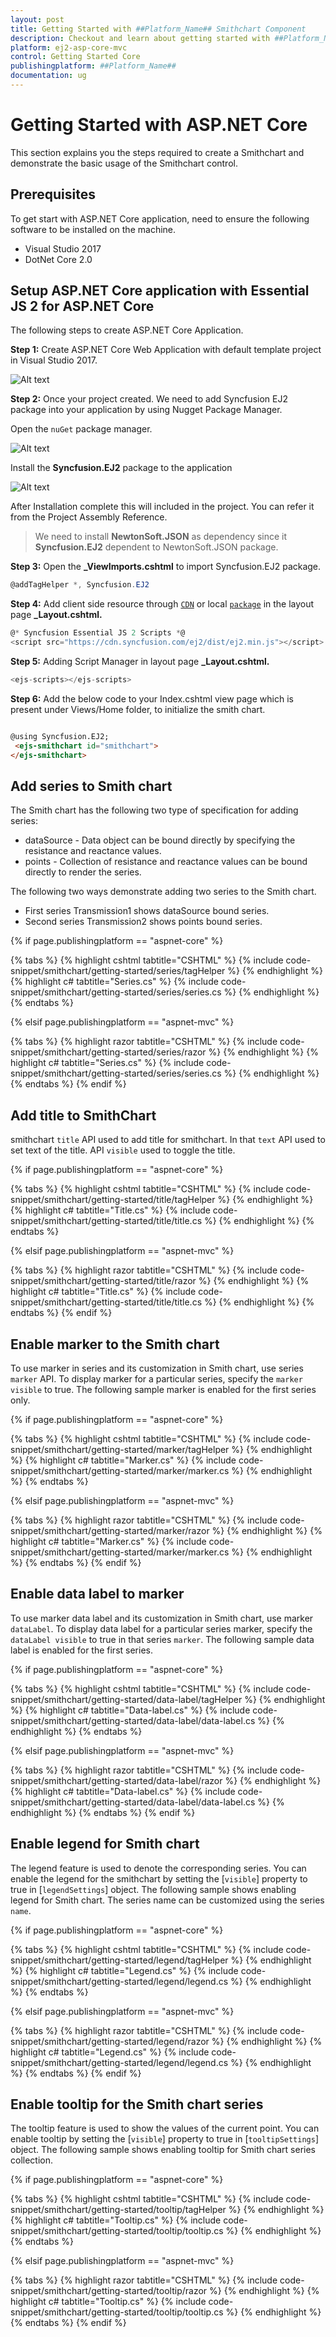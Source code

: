 ```yaml
---
layout: post
title: Getting Started with ##Platform_Name## Smithchart Component
description: Checkout and learn about getting started with ##Platform_Name## Smithchart component of Syncfusion Essential JS 2 and more details.
platform: ej2-asp-core-mvc
control: Getting Started Core
publishingplatform: ##Platform_Name##
documentation: ug
---
```



# Getting Started with ASP.NET Core

This section explains you the steps required to create a Smithchart and demonstrate the basic usage of the Smithchart control.

## Prerequisites

To get start with ASP.NET Core application, need to ensure the following software to be installed on the machine.

* Visual Studio 2017
* DotNet Core 2.0

## Setup ASP.NET Core application with Essential JS 2 for ASP.NET Core

The following steps to create ASP.NET Core Application.

**Step 1:** Create ASP.NET Core Web Application with default template project in Visual Studio 2017.

![Alt text](./images/default-template.png)

**Step 2:** Once your project created. We need to add Syncfusion EJ2 package into your application by using Nugget Package Manager.

Open the `nuGet` package manager.

![Alt text](./images/solution-Explorer.png)

Install the **Syncfusion.EJ2** package to the application

![Alt text](./images/nuget-demo.png)

After Installation complete this will included in the project. You can refer it from the Project Assembly Reference.

> We need to install **NewtonSoft.JSON** as dependency since it **Syncfusion.EJ2** dependent to NewtonSoft.JSON package.

**Step 3:** Open the **_ViewImports.cshtml** to import Syncfusion.EJ2 package.

```cs
@addTagHelper *, Syncfusion.EJ2
```

**Step 4:** Add client side resource through [`CDN`](http://ej2.syncfusion.com/15.4.23/documentation/base/deployment.html?lang=typescript#cdn) or local [`package`](https://www.npmjs.com/package/@syncfusion/ej2) in the layout page **_Layout.cshtml.**

```cs
@* Syncfusion Essential JS 2 Scripts *@
<script src="https://cdn.syncfusion.com/ej2/dist/ej2.min.js"></script>
```

**Step 5:** Adding Script Manager in layout page **_Layout.cshtml.**

```cs
<ejs-scripts></ejs-scripts>
```

**Step 6:** Add the below code to your Index.cshtml view page which is present under Views/Home folder, to initialize the smith chart.

```html

@using Syncfusion.EJ2;
 <ejs-smithchart id="smithchart">
</ejs-smithchart>

```

## Add series to Smith chart

The Smith chart has the following two type of specification for adding series:

* dataSource - Data object can be bound directly by specifying the resistance and reactance values.
* points - Collection of resistance and reactance values can be bound directly to render the series.

The following two ways demonstrate adding two series to the Smith chart.

* First series Transmission1 shows dataSource bound series.
* Second series Transmission2 shows points bound series.

{% if page.publishingplatform == "aspnet-core" %}

{% tabs %}
{% highlight cshtml tabtitle="CSHTML" %}
{% include code-snippet/smithchart/getting-started/series/tagHelper %}
{% endhighlight %}
{% highlight c# tabtitle="Series.cs" %}
{% include code-snippet/smithchart/getting-started/series/series.cs %}
{% endhighlight %}
{% endtabs %}

{% elsif page.publishingplatform == "aspnet-mvc" %}

{% tabs %}
{% highlight razor tabtitle="CSHTML" %}
{% include code-snippet/smithchart/getting-started/series/razor %}
{% endhighlight %}
{% highlight c# tabtitle="Series.cs" %}
{% include code-snippet/smithchart/getting-started/series/series.cs %}
{% endhighlight %}
{% endtabs %}
{% endif %}



## Add title to SmithChart

smithchart `title` API used to add title for smithchart. In that `text` API used to set text of the title. API `visible` used to toggle the title.

{% if page.publishingplatform == "aspnet-core" %}

{% tabs %}
{% highlight cshtml tabtitle="CSHTML" %}
{% include code-snippet/smithchart/getting-started/title/tagHelper %}
{% endhighlight %}
{% highlight c# tabtitle="Title.cs" %}
{% include code-snippet/smithchart/getting-started/title/title.cs %}
{% endhighlight %}
{% endtabs %}

{% elsif page.publishingplatform == "aspnet-mvc" %}

{% tabs %}
{% highlight razor tabtitle="CSHTML" %}
{% include code-snippet/smithchart/getting-started/title/razor %}
{% endhighlight %}
{% highlight c# tabtitle="Title.cs" %}
{% include code-snippet/smithchart/getting-started/title/title.cs %}
{% endhighlight %}
{% endtabs %}
{% endif %}



## Enable marker to the Smith chart

To use marker in series and its customization in Smith chart, use series `marker` API. To display marker for a particular series, specify the `marker visible` to true. The following sample marker is enabled for the first series only.

{% if page.publishingplatform == "aspnet-core" %}

{% tabs %}
{% highlight cshtml tabtitle="CSHTML" %}
{% include code-snippet/smithchart/getting-started/marker/tagHelper %}
{% endhighlight %}
{% highlight c# tabtitle="Marker.cs" %}
{% include code-snippet/smithchart/getting-started/marker/marker.cs %}
{% endhighlight %}
{% endtabs %}

{% elsif page.publishingplatform == "aspnet-mvc" %}

{% tabs %}
{% highlight razor tabtitle="CSHTML" %}
{% include code-snippet/smithchart/getting-started/marker/razor %}
{% endhighlight %}
{% highlight c# tabtitle="Marker.cs" %}
{% include code-snippet/smithchart/getting-started/marker/marker.cs %}
{% endhighlight %}
{% endtabs %}
{% endif %}



## Enable data label to marker

To use marker data label and its customization in Smith chart, use marker `dataLabel`. To display data label for a particular series marker, specify the `dataLabel visible` to true in that series `marker`. The following sample data label is enabled for the first series.

{% if page.publishingplatform == "aspnet-core" %}

{% tabs %}
{% highlight cshtml tabtitle="CSHTML" %}
{% include code-snippet/smithchart/getting-started/data-label/tagHelper %}
{% endhighlight %}
{% highlight c# tabtitle="Data-label.cs" %}
{% include code-snippet/smithchart/getting-started/data-label/data-label.cs %}
{% endhighlight %}
{% endtabs %}

{% elsif page.publishingplatform == "aspnet-mvc" %}

{% tabs %}
{% highlight razor tabtitle="CSHTML" %}
{% include code-snippet/smithchart/getting-started/data-label/razor %}
{% endhighlight %}
{% highlight c# tabtitle="Data-label.cs" %}
{% include code-snippet/smithchart/getting-started/data-label/data-label.cs %}
{% endhighlight %}
{% endtabs %}
{% endif %}



## Enable legend for Smith chart

The legend feature is used to denote the corresponding series. You can enable the legend for the smithchart by setting the [`visible`]
property to true in [`legendSettings`] object. The following sample shows enabling legend for Smith chart. The series name can be customized using the series `name`.

{% if page.publishingplatform == "aspnet-core" %}

{% tabs %}
{% highlight cshtml tabtitle="CSHTML" %}
{% include code-snippet/smithchart/getting-started/legend/tagHelper %}
{% endhighlight %}
{% highlight c# tabtitle="Legend.cs" %}
{% include code-snippet/smithchart/getting-started/legend/legend.cs %}
{% endhighlight %}
{% endtabs %}

{% elsif page.publishingplatform == "aspnet-mvc" %}

{% tabs %}
{% highlight razor tabtitle="CSHTML" %}
{% include code-snippet/smithchart/getting-started/legend/razor %}
{% endhighlight %}
{% highlight c# tabtitle="Legend.cs" %}
{% include code-snippet/smithchart/getting-started/legend/legend.cs %}
{% endhighlight %}
{% endtabs %}
{% endif %}



## Enable tooltip for the Smith chart series

The tooltip feature is used to show the values of the current point. You can enable tooltip by setting the [`visible`] property to true
in [`tooltipSettings`] object. The following sample shows enabling tooltip for Smith chart series collection.

{% if page.publishingplatform == "aspnet-core" %}

{% tabs %}
{% highlight cshtml tabtitle="CSHTML" %}
{% include code-snippet/smithchart/getting-started/tooltip/tagHelper %}
{% endhighlight %}
{% highlight c# tabtitle="Tooltip.cs" %}
{% include code-snippet/smithchart/getting-started/tooltip/tooltip.cs %}
{% endhighlight %}
{% endtabs %}

{% elsif page.publishingplatform == "aspnet-mvc" %}

{% tabs %}
{% highlight razor tabtitle="CSHTML" %}
{% include code-snippet/smithchart/getting-started/tooltip/razor %}
{% endhighlight %}
{% highlight c# tabtitle="Tooltip.cs" %}
{% include code-snippet/smithchart/getting-started/tooltip/tooltip.cs %}
{% endhighlight %}
{% endtabs %}
{% endif %}


